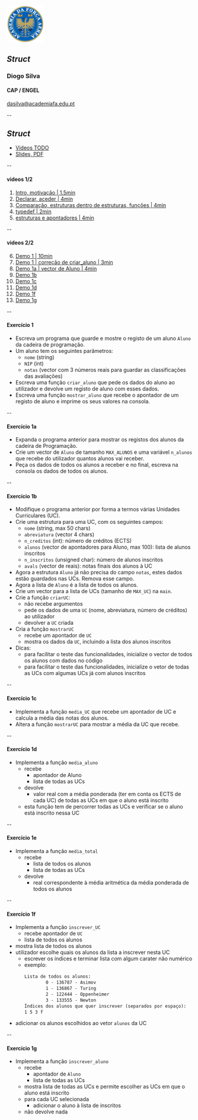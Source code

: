 <img src="img/afa.png" height="100">


## _Struct_

### Diogo Silva
####  CAP / ENGEL
dasilva@academiafa.edu.pt

<!-- .slide: data-background="Cornsilk" id="struct" -->


--

## _Struct_


- [Videos TODO](#/struct_videos)
- [Slides, PDF](pdf/10_struct.pptx.pdf)


--

<!-- .slide: id="struct_videos"-->

#### videos 1/2

1. [Intro, motivação | 1.5min](https://www.loom.com/share/bea2cbd37ce74a7b9d5c7a881169985a)
2. [Declarar, aceder | 4min](https://www.loom.com/share/b7f6b136b06945deabb4a46d5f96a1f2)
3. [Comparação, estruturas dentro de estruturas, funções | 4min](https://www.loom.com/share/2ce3c39cdd18400e9a21221f73ecc6bc)
4. [typedef | 2min](https://www.loom.com/share/9867f03b2f3d4a18a9b2fbeaa4cf08f7)
5. [estruturas e apontadores | 4min](https://www.loom.com/share/3d28ce3e73e748bf89c3daad774940b5)

--

#### videos 2/2

6. [Demo 1 | 10min](https://www.loom.com/share/80c0eace852b42c897bb420b4bd8dcfd)
7. [Demo 1 | correção de criar_aluno | 3min](https://www.loom.com/share/f6c2db7eb645495dbd207f37fdb7366d)
8. [Demo 1a | vector de Aluno | 4min](https://www.loom.com/share/e9dc20b505b04c1891e4efd0cea2e548)
9. [Demo 1b](https://www.loom.com/share/f067103801864b5cb8bc2bcbaa7f4eea)
10. [Demo 1c](https://www.loom.com/share/6440a24081944296bc94c7e0e768a98b)
11. [Demo 1d](https://www.loom.com/share/6440a24081944296bc94c7e0e768a98b)
12. [Demo 1f](https://www.loom.com/share/93b3b54c1b694e91b50bd27513855725)
13. [Demo 1g](https://www.loom.com/share/ab6294191a52423ca921aacd6c550be6)


--

#### Exercício 1

- Escreva um programa que guarde e mostre o registo de um aluno ``Aluno`` da cadeira de programação.
- Um aluno tem os seguintes parâmetros:
  - `nome` (string)
  - `NIP` (int)
  - `notas` (vector com 3 números reais para guardar as classificações das avaliações)
- Escreva uma função ``criar_aluno`` que pede os dados do aluno ao utilizador e devolve um registo de aluno com esses dados.
- Escreva uma função ``mostrar_aluno`` que recebe o apontador de um registo de aluno e imprime os seus valores na consola.

--

#### Exercício 1a

- Expanda o programa anterior para mostrar os registos dos alunos da cadeira de Programação.
- Crie um vector de ``Aluno`` de tamanho ``MAX_ALUNOS`` e uma variável ``n_alunos`` que recebe do utilizador quantos alunos vai receber.
- Peça os dados de todos os alunos a receber e no final, escreva na consola os dados de todos os alunos.

--

#### Exercício 1b

- Modifique o programa anterior por forma a termos várias Unidades Curriculares (UC). 
- Crie uma estrutura para uma UC, com os seguintes campos:
   - ``nome`` (string, max 50 chars)
   - ``abreviatura`` (vector 4 chars)
   - ``n_creditos`` (int): número de créditos (ECTS)
   - ``alunos`` (vector de apontadores para Aluno, max 100): lista de alunos inscritos 
   - ``n_inscritos`` (unsigned char): número de alunos inscritos
   - ``avals`` (vector de reais): notas finais dos alunos à UC
- Agora a estrutura ``Aluno`` já não precisa do campo `notas`, estes dados estão guardados nas UCs. Remova esse campo.
- Agora a lista de ``Aluno`` é a lista de todos os alunos.
- Crie um vector para a lista de UCs (tamanho de ``MAX_UC``) na ``main``.
- Crie a função ``criarUC``:
  - não recebe argumentos
  - pede os dados de uma ``UC`` (nome, abreviatura, número de créditos) ao utilizador
  - devolver a ``UC`` criada
- Cria a função ``mostrarUC``
  - recebe um apontador de ``UC``
  - mostra os dados da ``UC``, incluindo a lista dos alunos inscritos
- Dicas:
  - para facilitar o teste das funcionalidades, inicialize o vector de todos os alunos com dados no código
  - para facilitar o teste das funcionalidades, inicialize o vetor de todas as UCs com algumas UCs já com alunos inscritos

--

#### Exercício 1c

- Implementa a função ``media_UC`` que recebe um apontador de UC e calcula a média das notas dos alunos.
- Altera a função ``mostrarUC`` para mostrar a média da UC que recebe.

--


#### Exercício 1d

- Implementa a função ``media_aluno``
  - recebe
    - apontador de Aluno
    - lista de todas as UCs
  - devolve
    - valor real com a média ponderada (ter em conta os ECTS de cada UC) de todas as UCs em que o aluno está inscrito
  - esta função tem de percorrer todas as UCs e verificar se o aluno está inscrito nessa UC

--


#### Exercício 1e

- Implementa a função ``media_total``
  - recebe
    - lista de todos os alunos
    - lista de todas as UCs
  - devolve
    - real correspondente à média aritmética da média ponderada de todos os alunos

--

#### Exercício 1f

- Implementa a função ``inscrever_UC``
  - recebe apontador de ``UC``
  - lista de todos os alunos
- mostra lista de todos os alunos
- utilizador escolhe quais os alunos da lista a inscrever nesta UC
  - escrever os índices e terminar lista com algum carater não numérico
  - exemplo:
    ```text
    Lista de todos os alunos:
            0 - 136787 - Asimov
            1 - 136867 - Turing
            2 - 122444 - Oppenheimer
            3 - 133555 - Newton
    Índices dos alunos que quer inscrever (separados por espaço):
    1 5 3 f
    ```
- adicionar os alunos escolhidos ao vetor ``alunos`` da UC

--

#### Exercício 1g

- Implementa a função ``inscrever_aluno``
  - recebe
    - apontador de ``Aluno``
    - lista de todas as UCs
  - mostra lista de todas as UCs e permite escolher as UCs em que o aluno está inscrito
  - para cada UC selecionada
    - adicionar o aluno à lista de inscritos
  - não devolve nada

